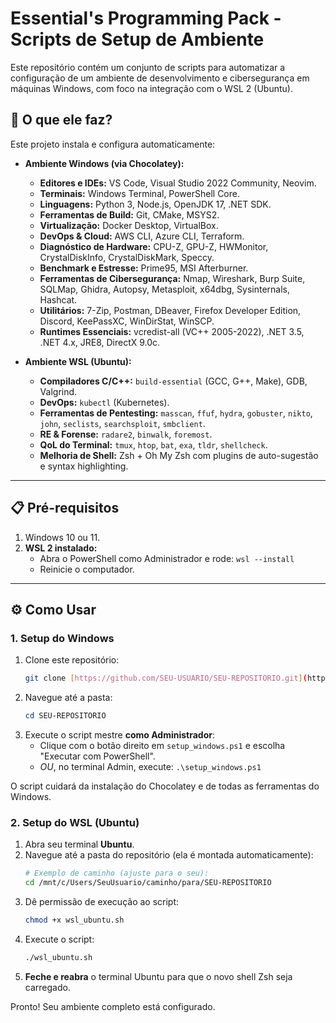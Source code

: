 # Essential's Programming Pack - Scripts de Setup de Ambiente

Este repositório contém um conjunto de scripts para automatizar a configuração de um ambiente de desenvolvimento e cibersegurança em máquinas Windows, com foco na integração com o WSL 2 (Ubuntu).

## 🚀 O que ele faz?

Este projeto instala e configura automaticamente:

* **Ambiente Windows (via Chocolatey):**
    * **Editores e IDEs:** VS Code, Visual Studio 2022 Community, Neovim.
    * **Terminais:** Windows Terminal, PowerShell Core.
    * **Linguagens:** Python 3, Node.js, OpenJDK 17, .NET SDK.
    * **Ferramentas de Build:** Git, CMake, MSYS2.
    * **Virtualização:** Docker Desktop, VirtualBox.
    * **DevOps & Cloud:** AWS CLI, Azure CLI, Terraform.
    * **Diagnóstico de Hardware:** CPU-Z, GPU-Z, HWMonitor, CrystalDiskInfo, CrystalDiskMark, Speccy.
    * **Benchmark e Estresse:** Prime95, MSI Afterburner.
    * **Ferramentas de Cibersegurança:** Nmap, Wireshark, Burp Suite, SQLMap, Ghidra, Autopsy, Metasploit, x64dbg, Sysinternals, Hashcat.
    * **Utilitários:** 7-Zip, Postman, DBeaver, Firefox Developer Edition, Discord, KeePassXC, WinDirStat, WinSCP.
    * **Runtimes Essenciais:** vcredist-all (VC++ 2005-2022), .NET 3.5, .NET 4.x, JRE8, DirectX 9.0c.

* **Ambiente WSL (Ubuntu):**
    * **Compiladores C/C++:** `build-essential` (GCC, G++, Make), GDB, Valgrind.
    * **DevOps:** `kubectl` (Kubernetes).
    * **Ferramentas de Pentesting:** `masscan`, `ffuf`, `hydra`, `gobuster`, `nikto`, `john`, `seclists`, `searchsploit`, `smbclient`.
    * **RE & Forense:** `radare2`, `binwalk`, `foremost`.
    * **QoL do Terminal:** `tmux`, `htop`, `bat`, `exa`, `tldr`, `shellcheck`.
    * **Melhoria de Shell:** Zsh + Oh My Zsh com plugins de auto-sugestão e syntax highlighting.

---

## 📋 Pré-requisitos

1.  Windows 10 ou 11.
2.  **WSL 2 instalado:**
    * Abra o PowerShell como Administrador e rode: `wsl --install`
    * Reinicie o computador.

---

## ⚙️ Como Usar

### 1. Setup do Windows

1.  Clone este repositório:
    ```bash
    git clone [https://github.com/SEU-USUARIO/SEU-REPOSITORIO.git](https://github.com/SEU-USUARIO/SEU-REPOSITORIO.git)
    ```
2.  Navegue até a pasta:
    ```powershell
    cd SEU-REPOSITORIO
    ```
3.  Execute o script mestre **como Administrador**:
    * Clique com o botão direito em `setup_windows.ps1` e escolha "Executar com PowerShell".
    * *OU*, no terminal Admin, execute: `.\setup_windows.ps1`

O script cuidará da instalação do Chocolatey e de todas as ferramentas do Windows.

### 2. Setup do WSL (Ubuntu)

1.  Abra seu terminal **Ubuntu**.
2.  Navegue até a pasta do repositório (ela é montada automaticamente):
    ```bash
    # Exemplo de caminho (ajuste para o seu):
    cd /mnt/c/Users/SeuUsuario/caminho/para/SEU-REPOSITORIO
    ```
3.  Dê permissão de execução ao script:
    ```bash
    chmod +x wsl_ubuntu.sh
    ```
4.  Execute o script:
    ```bash
    ./wsl_ubuntu.sh
    ```
5.  **Feche e reabra** o terminal Ubuntu para que o novo shell Zsh seja carregado.

Pronto! Seu ambiente completo está configurado.